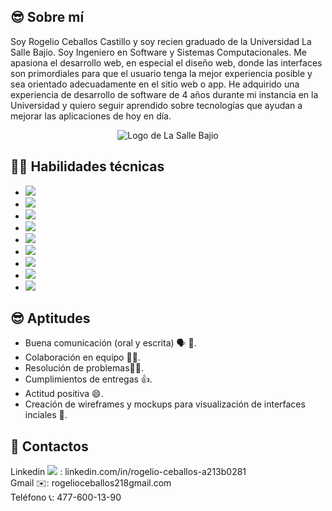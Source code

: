 
## 😎 Sobre mí
Soy Rogelio Ceballos Castillo y soy recien graduado de la Universidad La Salle Bajío. Soy Ingeniero en Software y Sistemas Computacionales. Me apasiona el desarrollo web, en especial el diseño web, donde las interfaces son primordiales para que el usuario tenga la mejor experiencia posible y sea orientado adecuadamente en el sitio web o app. He adquirido una experiencia de desarrollo de software de 4 años durante mi instancia en la Universidad y quiero seguir aprendido sobre tecnologías que ayudan a mejorar las aplicaciones de hoy en día.

<p align="center">
  <img src="https://web.gcompostela.org/wp-content/uploads/2022/10/Universidad-La-DeLa-Salle-Bajio-logo.png" alt="Logo de La Salle Bajio">
</p>

##  🧑‍💻 Habilidades técnicas
<ul>
  <li><img src="https://img.shields.io/badge/Python-yellow?style=for-the-badge&logo=python"></li>
  <li><img src="https://img.shields.io/badge/Javascript-grey?style=for-the-badge&logo=javascript"></li>
  <li><img src="https://img.shields.io/badge/HTML-orange?style=for-the-badge"></li>
  <li><img src="https://img.shields.io/badge/CSS-blue?style=for-the-badge&logo=css"></li>
  <li><img src="https://img.shields.io/badge/React%20Native-blue?style=for-the-badge"></li>
  <li><img src="https://img.shields.io/badge/Expo-blue?style=for-the-badge&logo=expo"></li>
  <li><img src="https://img.shields.io/badge/NodeJS-green?style=for-the-badge"></li>
  <li><img src="https://img.shields.io/badge/Blazor-purple?style=for-the-badge&logo=Blazor"></li>
  <li><img src="https://img.shields.io/badge/Figma-black?style=for-the-badge&logo=Figma"></li>
</ul>

## 😎 Aptitudes
<ul>
  <li>Buena comunicación (oral y escrita) 🗣️ 📄.</li>
  <li>Colaboración en equipo 🤝👥.</li>
  <li>Resolución de problemas👷‍♂️.</li>
  <li>Cumplimientos de entregas 👍.</li>
  <li>Actitud positiva 😄.</li>
  <li>Creación de wireframes y mockups para visualización de interfaces inciales 📄.</li>
</ul>

## 👨 Contactos
Linkedin <img src="https://img.shields.io/badge/-blue?logo=linkedin"> : linkedin.com/in/rogelio-ceballos-a213b0281
<br>
Gmail ✉️: rogelioceballos218gmail.com
<br>
Teléfono 📞: 477-600-13-90

